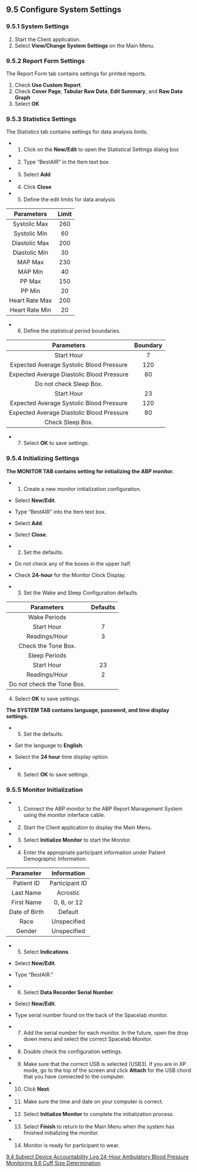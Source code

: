 ## 9.5 Configure System Settings

### 9.5.1 System Settings

1. Start the Client application.
2. Select **View/Change System Settings** on the Main Menu.

### 9.5.2 Report Form Settings

The Report Form tab contains settings for printed reports.

1. Check **Use Custom Report**.
2. Check **Cover Page**, **Tabular Raw Data**, **Edit Summary**, and **Raw Data Graph**
3. Select **OK**

### 9.5.3 Statistics Settings

The Statistics tab contains settings for data analysis limits.

* 1. Click on the **New/Edit** to open the Statistical Settings dialog box
* 2. Type “BestAIR” in the Item text box
* 3. Select **Add**
* 4. Click **Close**
* 5. Define the edit limits for data analysis

| Parameters     | Limit |
|:--------------:|:-----:|
| Systolic Max   | 260   |
| Systolic Min   | 60    |
| Diastolic Max  | 200   |
| Diastolic Min  | 30    |
| MAP Max        | 230   |
| MAP Min        | 40    |
| PP Max         | 150   |
| PP Min         | 20    |
| Heart Rate Max | 200   |
| Heart Rate Min | 20    |

* 6. Define the statistical period boundaries.

|Parameters                                 | Boundary |
|:-----------------------------------------:|:--------:|
| Start Hour                                | 7        |
| Expected Average Systolic Blood Pressure  | 120      |
| Expected Average Diastolic Blood Pressure | 80       |
| Do not check Sleep Box.                   |          |
| Start Hour                                | 23       |
| Expected Average Systolic Blood Pressure  | 120      |
| Expected Average Diastolic Blood Pressure | 80       |
| Check Sleep Box.                          |          |

* 7. Select **OK** to save settings.

### 9.5.4 Initializing Settings

**The MONITOR TAB contains setting for initializing the ABP monitor.**

* 1. Create a new monitor initialization configuration.

 * Select **New/Edit**.
 * Type “BestAIR” into the Item text box.
 * Select **Add**.
 * Select **Close**.

* 2. Set the defaults.

 * Do not check any of the boxes in the upper half.
 * Check **24-hour** for the Monitor Clock Display.

* 3. Set the Wake and Sleep Configuration defaults.

| Parameters                 | Defaults |
|:--------------------------:|:--------:|
| Wake Periods               |          |
| Start Hour                 | 7        |
| Readings/Hour              | 3        |
| Check the Tone Box.        |          |
| Sleep Periods              |          |
| Start Hour                 | 23       |
| Readings/Hour              | 2        |
| Do not check the Tone Box. |          |

4.  Select **OK** to save settings.

**The SYSTEM TAB contains language, password, and time display settings.**

* 5.  Set the defaults.

 * Set the language to **English**.
 * Select the **24 hour** time display option.

* 6.  Select **OK** to save settings.

### 9.5.5 Monitor Initialization

* 1. Connect the ABP monitor to the ABP Report Management System using the monitor interface cable.
* 2. Start the Client application to display the Main Menu.
* 3. Select **Initialize Monitor** to start the Monitor.
* 4. Enter the appropriate participant information under Patient Demographic Information.

| Parameter     | Information    |
| :------------:|:--------------:|
| Patient ID    | Participant ID |
| Last Name     | Acrostic       |
| First Name    | 0, 6, or 12    |
| Date of Birth | Default        |
| Race          | Unspecified    |
| Gender        | Unspecified    |

* 5. Select **Indications**.

 * Select **New/Edit**.
 * Type “BestAIR.”

* 6. Select **Data Recorder Serial Number**.

 * Select **New/Edit**.
 * Type serial number found on the back of the Spacelab monitor.

* 7. Add the serial number for each monitor. In the future, open the drop down menu and select the correct Spacelab Monitor.
* 8. Double check the configuration settings.
* 9. Make sure that the correct USB is selected (USB3). If you are in XP mode, go to the top of the screen and click **Attach** for the USB chord that you have connected to the computer.
* 10. Click **Next**.
* 11. Make sure the time and date on your computer is correct.
* 12. Select **Initialize Monitor** to complete the initialization process.
* 13. Select **Finish** to return to the Main Menu when the system has finished initializing the monitor.
* 14. Monitor is ready for participant to wear.


<div class="center">
<div class="btn-group">
  <a href=":pages_path:/manuals/ambulatory-blood-pressure-monitoring/9-04-subject-device-accountability-log.md" class="btn btn-default">
    <span class="glyphicon glyphicon-chevron-left"></span>
    9.4 Subject Device Accountability Log
  </a>

  <a href=":pages_path:/manuals/ambulatory-blood-pressure-monitoring" class="btn btn-default">
    <span class="glyphicon glyphicon-chevron-up"></span>
    24-Hour Ambulatory Blood Pressure Monitoring
  </a>

  <a href=":pages_path:/manuals/ambulatory-blood-pressure-monitoring/9-06-cuff-size-determination.md" class="btn btn-success">
    9.6 Cuff Size Determination
    <span class="glyphicon glyphicon-chevron-right"></span>
  </a>
</div>
</div>
